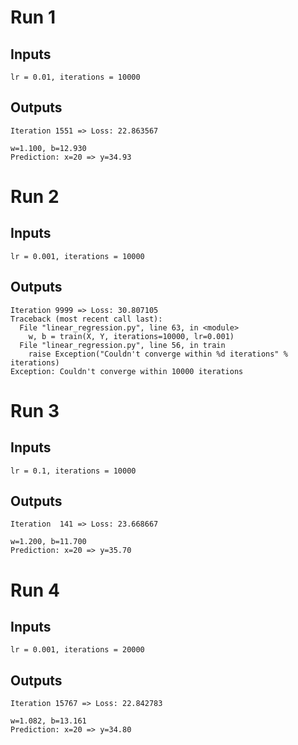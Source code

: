 # Run 1

## Inputs

```
lr = 0.01, iterations = 10000
```

## Outputs

```
Iteration 1551 => Loss: 22.863567

w=1.100, b=12.930
Prediction: x=20 => y=34.93
```

# Run 2

## Inputs

```
lr = 0.001, iterations = 10000
```

## Outputs

```
Iteration 9999 => Loss: 30.807105
Traceback (most recent call last):
  File "linear_regression.py", line 63, in <module>
    w, b = train(X, Y, iterations=10000, lr=0.001)
  File "linear_regression.py", line 56, in train
    raise Exception("Couldn't converge within %d iterations" % iterations)
Exception: Couldn't converge within 10000 iterations
```

# Run 3

## Inputs

```
lr = 0.1, iterations = 10000
```

## Outputs

```
Iteration  141 => Loss: 23.668667

w=1.200, b=11.700
Prediction: x=20 => y=35.70
```

# Run 4

## Inputs

```
lr = 0.001, iterations = 20000
```

## Outputs

```
Iteration 15767 => Loss: 22.842783

w=1.082, b=13.161
Prediction: x=20 => y=34.80
```
